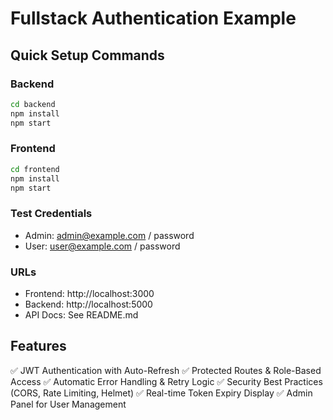 # Fullstack Authentication Example

## Quick Setup Commands

### Backend
```bash
cd backend
npm install
npm start
```

### Frontend  
```bash
cd frontend
npm install
npm start
```

### Test Credentials
- Admin: admin@example.com / password
- User: user@example.com / password

### URLs
- Frontend: http://localhost:3000
- Backend: http://localhost:5000
- API Docs: See README.md

## Features
✅ JWT Authentication with Auto-Refresh
✅ Protected Routes & Role-Based Access
✅ Automatic Error Handling & Retry Logic
✅ Security Best Practices (CORS, Rate Limiting, Helmet)
✅ Real-time Token Expiry Display
✅ Admin Panel for User Management
